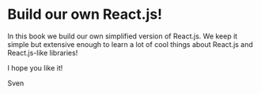 # Build our own React.js!

In this book we build our own simplified version of React.js. We keep it simple but
extensive enough to learn a lot of cool things about React.js and React.js-like libraries!

I hope you like it!

Sven  
